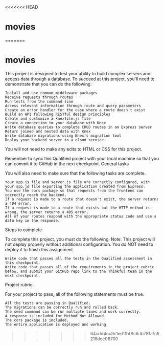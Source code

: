 <<<<<<< HEAD
# movies
=======
# movies

This project is designed to test your ability to build complex servers and access data through a database. To succeed at this project, you'll need to demonstrate that you can do the following:

    Install and use common middleware packages
    Receive requests through routes
    Run tests from the command line
    Access relevant information through route and query parameters
    Create an error handler for the case where a route doesn't exist
    Build an API following RESTful design principles
    Create and customize a knexfile.js file
    Create a connection to your database with Knex
    Write database queries to complete CRUD routes in an Express server
    Return joined and nested data with Knex
    Write database migrations using Knex's migration tool
    Deploy your backend server to a cloud service

You will not need to make any edits to HTML or CSS for this project.

Remember to sync this Qualified project with your local machine so that you can commit it to GitHub in the next checkpoint.
General tasks

You will also need to make sure that the following tasks are complete.

    Your app.js file and server.js file are correctly configured, with your app.js file exporting the application created from Express.
    You use the cors package so that requests from the frontend can correctly reach the backend.
    If a request is made to a route that doesn't exist, the server returns a 404 error.
    If a request is made to a route that exists but the HTTP method is wrong, the server returns a 405 error.
    All of your routes respond with the appropriate status code and use a data key in the response.

Steps to complete

To complete this project, you must do the following:
Note: This project will not deploy properly without additional configuration. You do NOT need to deploy it to finish this assignment.

    Write code that passes all the tests in the Qualified assessment in this checkpoint.
    Write code that passes all of the requirements in the project rubric below, and submit your GitHub repo link to the Thinkful team in the next checkpoint.

Project rubric

For your project to pass, all of the following statements must be true.

    All the tests are passing in Qualified.
    The migrations can be correctly run and rolled back.
    The seed command can be run multiple times and work correctly.
    A response is included for Method Not Allowed.
    The cors package is included.
    The entire application is deployed and working.
>>>>>>> 64cdd4cc9c1ed1fbf8c6db781a1c8216dcc08700
